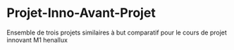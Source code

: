 # Projet-Inno-Avant-Projet
Ensemble de trois projets similaires à but comparatif pour le cours de projet innovant M1 henallux 
